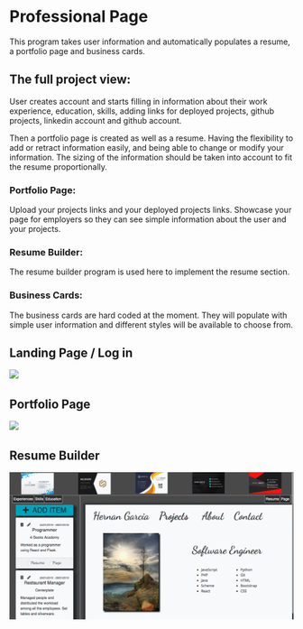 # Professional Page

This program takes user information and automatically populates a resume, a portfolio page and business cards.

## The full project view:
User creates account and starts filling in information about their work experience, education, skills, adding links for deployed projects, github projects, linkedin account and github account.

Then a portfolio page is created as well as a resume. Having the flexibility to add or retract information easily, and being able to change or modify your information. The sizing of the information should be taken into account to fit the resume proportionally.

### Portfolio Page:
Upload your projects links and your deployed projects links. Showcase your page for employers so they can see simple information about the user and your projects.

### Resume Builder:
The resume builder program is used here to implement the resume section.

### Business Cards:
The business cards are hard coded at the moment. They will populate with simple user information and different styles will be available to choose from.

## Landing Page / Log in
![](src/img/showLogin.gif)

## Portfolio Page
![](src/img/showPage.gif)

## Resume Builder
![](src/img/showResume.gif)
